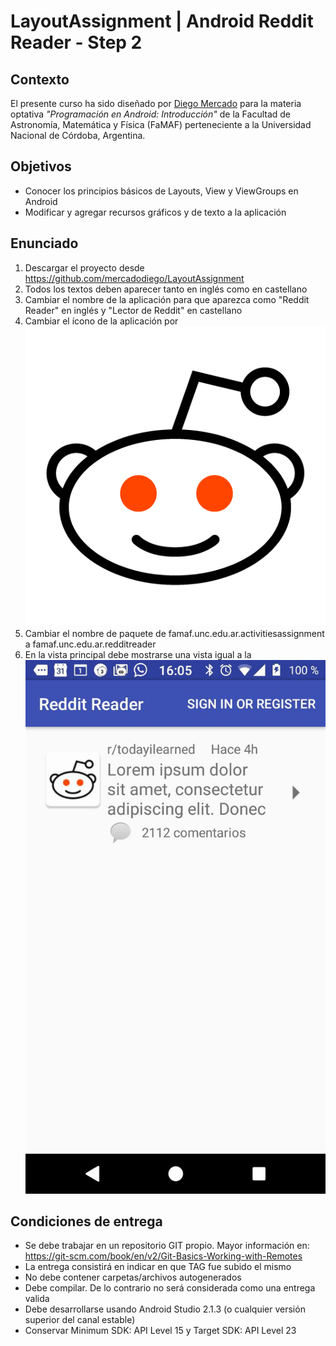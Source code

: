 # LayoutAssignment | Android Reddit Reader - Step 2

## Contexto

El presente curso ha sido diseñado por [Diego Mercado](https://github.com/mercadodiego) para la materia optativa _"Programación en Android: Introducción"_ de la Facultad de Astronomía, Matemática y Física (FaMAF) perteneciente a la Universidad Nacional de Córdoba, Argentina. 

## Objetivos

* Conocer los principios básicos de Layouts, View y ViewGroups en Android
* Modificar y agregar recursos gráficos y de texto a la aplicación 

## Enunciado

1. Descargar el proyecto desde https://github.com/mercadodiego/LayoutAssignment
2. Todos los textos deben aparecer tanto en inglés como en castellano
3. Cambiar el nombre de la aplicación para que aparezca como "Reddit Reader" en inglés y "Lector de Reddit" en castellano
4. Cambiar el ícono de la aplicación por ![Alt text](/images/reddit_icon.png?raw=true "Imagen") 
5. Cambiar el nombre de paquete de famaf.unc.edu.ar.activitiesassignment a famaf.unc.edu.ar.redditreader
6. En la vista principal debe mostrarse una vista igual a la ![Alt text](/images/screenshot1.jpg?raw=true "captura de imagen") 

## Condiciones de entrega

* Se debe trabajar en un repositorio GIT propio. Mayor información en: https://git-scm.com/book/en/v2/Git-Basics-Working-with-Remotes
* La entrega consistirá en indicar en que TAG fue subido el mismo 
* No debe contener carpetas/archivos autogenerados
* Debe compilar. De lo contrario no será considerada como una entrega valida
* Debe desarrollarse usando Android Studio 2.1.3 (o cualquier versión superior del canal estable)
* Conservar Minimum SDK: API Level 15 y Target SDK: API Level 23 
